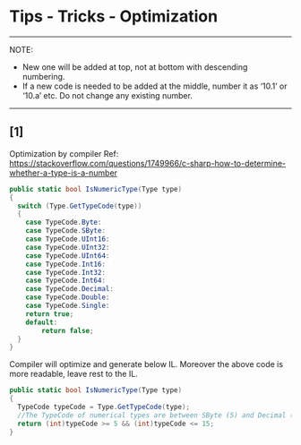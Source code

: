 # Tips - Tricks - Optimization

---
NOTE:
- New one will be added at top, not at bottom with descending numbering. 
- If a new code is needed to be added at the middle, number it as ‘10.1’ or ‘10.a’ etc. Do not change any existing number.
---

## [1]
Optimization by compiler
Ref: https://stackoverflow.com/questions/1749966/c-sharp-how-to-determine-whether-a-type-is-a-number
````c#
public static bool IsNumericType(Type type)
{
  switch (Type.GetTypeCode(type))
  {
	case TypeCode.Byte:
	case TypeCode.SByte:
	case TypeCode.UInt16:
	case TypeCode.UInt32:
	case TypeCode.UInt64:
	case TypeCode.Int16:
	case TypeCode.Int32:
	case TypeCode.Int64:
	case TypeCode.Decimal:
	case TypeCode.Double:
	case TypeCode.Single:
  	return true;
	default:
  		return false;
  }
}
````
Compiler will optimize and generate below IL. Moreover the above code is more readable, leave rest to the IL.
````c#
public static bool IsNumericType(Type type)
{
  TypeCode typeCode = Type.GetTypeCode(type);
  //The TypeCode of numerical types are between SByte (5) and Decimal (15).
  return (int)typeCode >= 5 && (int)typeCode <= 15;
}
````
